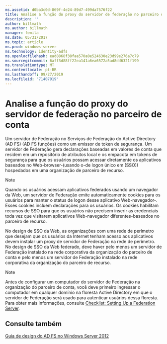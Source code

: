 ```yaml
---
ms.assetid: d0ba3c0d-869f-4e24-89d7-499da7576f22
title: Analise a função do proxy do servidor de federação no parceiro de conta
description: ''
author: billmath
ms.author: billmath
manager: femila
ms.date: 05/31/2017
ms.topic: article
ms.prod: windows-server
ms.technology: identity-adfs
ms.openlocfilehash: ead8868f38faa570a0e524630e23d99e276a7c79
ms.sourcegitcommit: 6aff3d88ff22ea141a6ea6572a5ad8dd6321f199
ms.translationtype: MT
ms.contentlocale: pt-BR
ms.lasthandoff: 09/27/2019
ms.locfileid: "71407919"
---
```

# <a name="review-the-role-of-the-federation-server-in-the-account-partner"></a>Analise a função do proxy do servidor de federação no parceiro de conta

Um servidor de Federação no Serviços de Federação do Active Directory (AD FS) \(AD FS funções\) como um emissor de token de segurança. Um servidor de Federação gera declarações baseadas em valores de conta que residem em um repositório de atributos local e os empacota em tokens de segurança para que os usuários possam acessar diretamente os aplicativos baseados no Web\-browser\-\(usando o\-de logon único em \(SSO\)\) hospedados em uma organização de parceiro de recurso.  
  
> [!NOTE]  
> Quando os usuários acessam aplicativos federados usando um navegador da Web, um servidor de Federação emite automaticamente cookies para os usuários para manter o status de logon desse aplicativo Web\-navegador\-. Esses cookies incluem declarações para os usuários. Os cookies habilitam recursos de SSO para que os usuários não precisem inserir as credenciais toda vez que visitarem aplicativos Web\-navegador diferentes\-baseados no parceiro de recurso.  
  
No design de SSO da Web, as organizações com uma rede de perímetro que desejam que os usuários da Internet tenham acesso aos aplicativos devem instalar um proxy de servidor de Federação na rede de perímetro. No design de SSO da Web federado, deve haver pelo menos um servidor de Federação instalado na rede corporativa da organização do parceiro de conta e pelo menos um servidor de Federação instalado na rede corporativa da organização do parceiro de recurso.  
  
> [!NOTE]  
> Antes de configurar um computador do servidor de Federação na organização do parceiro de conta, você deve primeiro ingressar o computador em qualquer domínio na floresta Active Directory em que o servidor de Federação será usado para autenticar usuários dessa floresta. Para obter mais informações, consulte [Checklist: Setting Up a Federation Server](../../ad-fs/deployment/Checklist--Setting-Up-a-Federation-Server.md).  
  
## <a name="see-also"></a>Consulte também
[Guia de design do AD FS no Windows Server 2012](AD-FS-Design-Guide-in-Windows-Server-2012.md)
